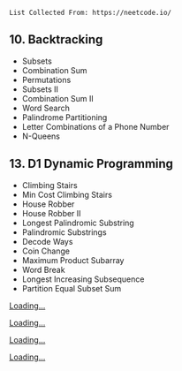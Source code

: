     List Collected From: https://neetcode.io/

## 10. Backtracking

- Subsets    
- Combination Sum    
- Permutations    
- Subsets II    
- Combination Sum II    
- Word Search    
- Palindrome Partitioning    
- Letter Combinations of a Phone Number    
- N-Queens

## 13. D1 Dynamic Programming

- Climbing Stairs    
- Min Cost Climbing Stairs    
- House Robber    
- House Robber II    
- Longest Palindromic Substring    
- Palindromic Substrings    
- Decode Ways    
- Coin Change    
- Maximum Product Subarray    
- Word Break    
- Longest Increasing Subsequence    
- Partition Equal Subset Sum

[Loading...](https://leetcode.com/problems/odd-even-jump/)

[Loading...](https://leetcode.com/problems/consecutive-numbers-sum/)

[Loading...](https://leetcode.com/problems/merge-k-sorted-lists/)

[Loading...](https://leetcode.com/problems/making-a-large-island/)
